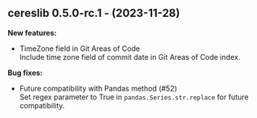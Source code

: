 ## cereslib 0.5.0-rc.1 - (2023-11-28)

**New features:**

 * TimeZone field in Git Areas of Code\
   Include time zone field of commit date in Git Areas of Code index.

**Bug fixes:**

 * Future compatibility with Pandas method (#52)\
   Set regex parameter to True in `pandas.Series.str.replace` for future
   compatibility.

